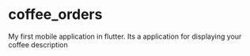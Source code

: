 # coffee_orders
My first mobile application in flutter. Its a application for displaying your coffee description
